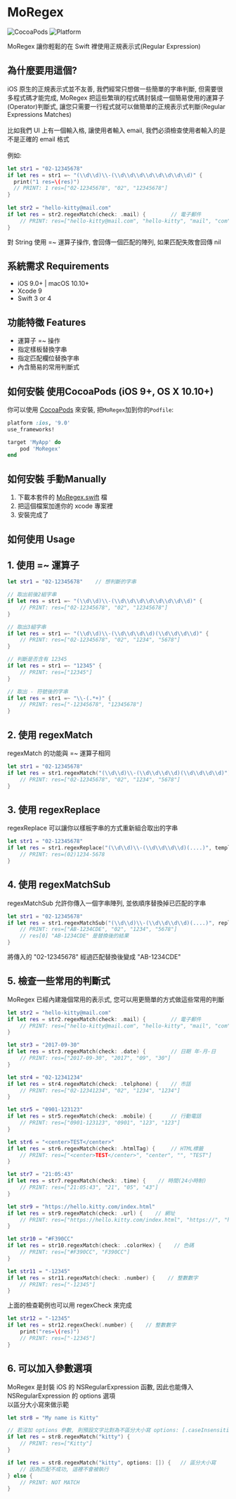 # MoRegex

![CocoaPods](https://img.shields.io/cocoapods/v/MoRegex.svg) ![Platform](https://img.shields.io/badge/platforms-iOS%209.0+%20%7C%20macOS%2010.10+-3366AA.svg)

MoRegex 讓你輕鬆的在 Swift 裡使用正規表示式(Regular Expression)


## 為什麼要用這個?

iOS 原生的正規表示式並不友善, 我們經常只想做一些簡單的字串判斷, 但需要很多程式碼才能完成,
MoRegex 把這些繁瑣的程式碼封裝成一個簡易使用的運算子(Operator)判斷式, 
讓您只需要一行程式就可以做簡單的正規表示式判斷(Regular Expressions Matches)</br>
</br>
比如我們 UI 上有一個輸入格, 讓使用者輸入 email, 我們必須檢查使用者輸入的是不是正確的 email 格式</br>
</br>
例如:

```swift
let str1 = "02-12345678"       
if let res = str1 =~ "(\\d\\d)\\-(\\d\\d\\d\\d\\d\\d\\d\\d)" {
  print("1 res=\(res)")
  // PRINT: 1 res=["02-12345678", "02", "12345678"]
}
 
let str2 = "hello-kitty@mail.com"
if let res = str2.regexMatch(check: .mail) {        // 電子郵件
    // PRINT: res=["hello-kitty@mail.com", "hello-kitty", "mail", "com"]
}

```

對 String 使用 =~ 運算子操作, 會回傳一個匹配的陣列, 如果匹配失敗會回傳 nil

## 系統需求 Requirements

- iOS 9.0+ | macOS 10.10+
- Xcode 9
- Swift 3 or 4

## 功能特徵 Features

- 運算子 =~ 操作
- 指定樣板替換字串
- 指定匹配欄位替換字串
- 內含簡易的常用判斷式

## 如何安裝 使用CocoaPods (iOS 9+, OS X 10.10+)

你可以使用 [CocoaPods](http://cocoapods.org/) 來安裝, 把`MoRegex`加到你的`Podfile`:

```ruby
platform :ios, '9.0'
use_frameworks!

target 'MyApp' do
	pod 'MoRegex'
end
```

## 如何安裝 手動Manually

1. 下載本套件的 [MoRegex.swift](https://github.com/kittymo/MoRegex/blob/master/MoRegex/MoRegex.swift) 檔
2. 把這個檔案加進你的 xcode 專案裡
3. 安裝完成了


## 如何使用 Usage
## 1. 使用 =~ 運算子

```swift
let str1 = "02-12345678"    // 想判斷的字串

// 取出前後2組字串
if let res = str1 =~ "(\\d\\d)\\-(\\d\\d\\d\\d\\d\\d\\d\\d)" {
    // PRINT: res=["02-12345678", "02", "12345678"]
}

// 取出3組字串
if let res = str1 =~ "(\\d\\d)\\-(\\d\\d\\d\\d)(\\d\\d\\d\\d)" {
    // PRINT: res=["02-12345678", "02", "1234", "5678"]
}

// 判斷是否含有 12345
if let res = str1 =~ "12345" {
    // PRINT: res=["12345"]
}

// 取出 - 符號後的字串
if let res = str1 =~ "\\-(.*+)" {
    // PRINT: res=["-12345678", "12345678"]
}

```

## 2. 使用 regexMatch

regexMatch 的功能與 =~ 運算子相同

```swift
let str1 = "02-12345678"
if let res = str1.regexMatch("(\\d\\d)\\-(\\d\\d\\d\\d)(\\d\\d\\d\\d)") {
    // PRINT: res=["02-12345678", "02", "1234", "5678"]
}
```

## 3. 使用 regexReplace

regexReplace 可以讓你以樣板字串的方式重新組合取出的字串

```swift
let str1 = "02-12345678"
if let res = str1.regexReplace("(\\d\\d)\\-(\\d\\d\\d\\d)(....)", template: "($1)$2-$3") {
    // PRINT: res=(02)1234-5678
}
```

## 4. 使用 regexMatchSub

regexMatchSub 允許你傳入一個字串陣列, 並依順序替換掉已匹配的字串

```swift
let str1 = "02-12345678"
if let res = str1.regexMatchSub("(\\d\\d)\\-(\\d\\d\\d\\d)(....)", replaces: ["AB", nil, "CDE"]) {
    // PRINT: res=["AB-1234CDE", "02", "1234", "5678"]
    // res[0] "AB-1234CDE" 是替換後的結果
}
```
將傳入的 "02-12345678" 經過匹配替換後變成 "AB-1234CDE"


## 5. 檢查一些常用的判斷式

MoRegex 已經內建幾個常用的表示式, 您可以用更簡單的方式做這些常用的判斷

```swift
let str2 = "hello-kitty@mail.com"
if let res = str2.regexMatch(check: .mail) {        // 電子郵件
    // PRINT: res=["hello-kitty@mail.com", "hello-kitty", "mail", "com"]
}

let str3 = "2017-09-30"
if let res = str3.regexMatch(check: .date) {        // 日期 年-月-日
    // PRINT: res=["2017-09-30", "2017", "09", "30"]
}

let str4 = "02-12341234"
if let res = str4.regexMatch(check: .telphone) {    // 市話
    // PRINT: res=["02-12341234", "02", "1234", "1234"]
}

let str5 = "0901-123123"
if let res = str5.regexMatch(check: .mobile) {      // 行動電話
    // PRINT: res=["0901-123123", "0901", "123", "123"]
}

let str6 = "<center>TEST</center>"
if let res = str6.regexMatch(check: .htmlTag) {     // HTML標籤
    // PRINT: res=["<center>TEST</center>", "center", "", "TEST"]
}

let str7 = "21:05:43"
if let res = str7.regexMatch(check: .time) {    // 時間(24小時制)
    // PRINT: res=["21:05:43", "21", "05", "43"]
}

let str9 = "https://hello.kitty.com/index.html"
if let res = str9.regexMatch(check: .url) {    // 網址
    // PRINT: res=["https://hello.kitty.com/index.html", "https://", "hello.kitty", "com", ""]
}

let str10 = "#F390CC"
if let res = str10.regexMatch(check: .colorHex) {    // 色碼
    // PRINT: res=["#F390CC", "F390CC"]
}

let str11 = "-12345"
if let res = str11.regexMatch(check: .number) {    // 整數數字
    // PRINT: res=["-12345"]
}

```

上面的檢查範例也可以用 regexCheck 來完成

```swift
let str12 = "-12345"
if let res = str12.regexCheck(.number) {    // 整數數字
    print("res=\(res)")
    // PRINT: res=["-12345"]
}

```


## 6. 可以加入參數選項

MoRegex 是封裝 iOS 的 NSRegularExpression 函數, 因此也能傳入 NSRegularExpression 的 options 選項</br>
以區分大小寫來做示範

```swift
let str8 = "My name is Kitty"

// 若沒加 options 參數, 則預設文字比對為不區分大小寫 options: [.caseInsensitive]
if let res = str8.regexMatch("kitty") {
    // PRINT: res=["Kitty"]
}

if let res = str8.regexMatch("kitty", options: []) {   // 區分大小寫
    // 因為匹配不成功, 這裡不會被執行
} else {
    // PRINT: NOT MATCH
}

```





